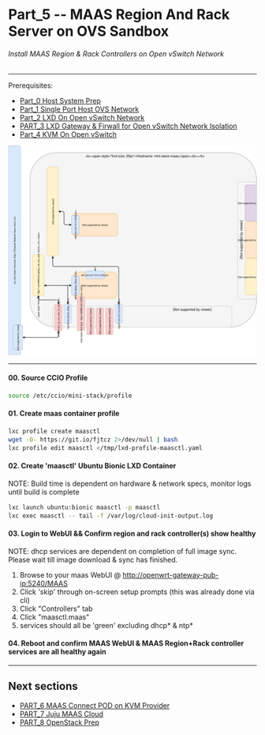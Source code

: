 # Part_5 -- MAAS Region And Rack Server on OVS Sandbox
###### Install MAAS Region & Rack Controllers on Open vSwitch Network

-------
Prerequisites:
- [Part_0 Host System Prep]
- [Part_1 Single Port Host OVS Network]
- [Part_2 LXD On Open vSwitch Network]
- [PART_3 LXD Gateway & Firwall for Open vSwitch Network Isolation]
- [Part_4 KVM On Open vSwitch]

![CCIO_Hypervisor - KVM-On-Open-vSwitch](https://github.com/KathrynMorgan/mini-stack/blob/master/5_MAAS-Rack_And_Region_Ctl-On-Open_vSwitch/web/drawio/MAAS-Region-And-Rack-Ctl-on-OVS-Sandbox.svg)

-------
#### 00. Source CCIO Profile
````sh
source /etc/ccio/mini-stack/profile 

````
#### 01. Create maas container profile
````sh
lxc profile create maasctl
wget -O- https://git.io/fjtcz 2>/dev/null | bash
lxc profile edit maasctl </tmp/lxd-profile-maasctl.yaml
````
#### 02. Create 'maasctl' Ubuntu Bionic LXD Container
NOTE: Build time is dependent on hardware & network specs, monitor logs until build is complete
````sh
lxc launch ubuntu:bionic maasctl -p maasctl
lxc exec maasctl -- tail -f /var/log/cloud-init-output.log
````
#### 03. Login to WebUI && Confirm region and rack controller(s) show healthy
NOTE: dhcp services are dependent on completion of full image sync. Please wait till image download & sync has finished.
 1. Browse to your maas WebUI @ [http://openwrt-gateway-pub-ip:5240/MAAS](http://{openwrt-gateway-pub-ip}:5240/MAAS)
 2. Click 'skip' through on-screen setup prompts (this was already done via cli)    
 3. Click "Controllers" tab    
 4. Click "maasctl.maas"    
 5. services should all be 'green' excluding dhcp* & ntp*    

#### 04. Reboot and confirm MAAS WebUI & MAAS Region+Rack controller services are all healthy again

-------
## Next sections
- [PART_6 MAAS Connect POD on KVM Provider]
- [PART_7 Juju MAAS Cloud]
- [PART_8 OpenStack Prep]

<!-- Markdown link & img dfn's -->
[Part_0 Host System Prep]: https://github.com/KathrynMorgan/mini-stack/tree/master/0_Host_System_Prep
[Part_1 Single Port Host OVS Network]: https://github.com/KathrynMorgan/mini-stack/tree/master/1_Single_Port_Host-Open_vSwitch_Network_Configuration
[Part_2 LXD On Open vSwitch Network]: https://github.com/KathrynMorgan/mini-stack/tree/master/2_LXD-On-OVS
[PART_3 LXD Gateway & Firwall for Open vSwitch Network Isolation]: https://github.com/KathrynMorgan/mini-stack/tree/master/3_LXD_Network_Gateway
[Part_4 KVM On Open vSwitch]: https://github.com/KathrynMorgan/mini-stack/tree/master/4_KVM_On_Open_vSwitch
[Part_5 MAAS Region And Rack Server on OVS Sandbox]: https://github.com/KathrynMorgan/mini-stack/tree/master/5_MAAS-Rack_And_Region_Ctl-On-Open_vSwitch
[PART_6 MAAS Connect POD on KVM Provider]: https://github.com/KathrynMorgan/mini-stack/tree/master/6_MAAS-Connect_POD_KVM-Provider
[PART_7 Juju MAAS Cloud]: https://github.com/KathrynMorgan/mini-stack/tree/master/7_Juju_MAAS_Cloud
[PART_8 OpenStack Prep]: https://github.com/KathrynMorgan/mini-stack/tree/master/8_OpenStack_Prep
